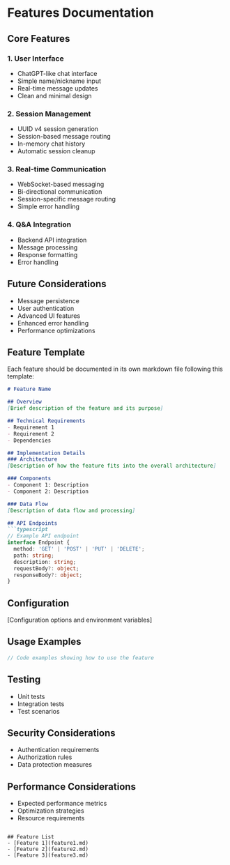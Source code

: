 # Features Documentation

## Core Features

### 1. User Interface
- ChatGPT-like chat interface
- Simple name/nickname input
- Real-time message updates
- Clean and minimal design

### 2. Session Management
- UUID v4 session generation
- Session-based message routing
- In-memory chat history
- Automatic session cleanup

### 3. Real-time Communication
- WebSocket-based messaging
- Bi-directional communication
- Session-specific message routing
- Simple error handling

### 4. Q&A Integration
- Backend API integration
- Message processing
- Response formatting
- Error handling

## Future Considerations
- Message persistence
- User authentication
- Advanced UI features
- Enhanced error handling
- Performance optimizations

## Feature Template
Each feature should be documented in its own markdown file following this template:

```markdown
# Feature Name

## Overview
[Brief description of the feature and its purpose]

## Technical Requirements
- Requirement 1
- Requirement 2
- Dependencies

## Implementation Details
### Architecture
[Description of how the feature fits into the overall architecture]

### Components
- Component 1: Description
- Component 2: Description

### Data Flow
[Description of data flow and processing]

## API Endpoints
```typescript
// Example API endpoint
interface Endpoint {
  method: 'GET' | 'POST' | 'PUT' | 'DELETE';
  path: string;
  description: string;
  requestBody?: object;
  responseBody?: object;
}
```

## Configuration
[Configuration options and environment variables]

## Usage Examples
```typescript
// Code examples showing how to use the feature
```

## Testing
- Unit tests
- Integration tests
- Test scenarios

## Security Considerations
- Authentication requirements
- Authorization rules
- Data protection measures

## Performance Considerations
- Expected performance metrics
- Optimization strategies
- Resource requirements
```

## Feature List
- [Feature 1](feature1.md)
- [Feature 2](feature2.md)
- [Feature 3](feature3.md) 